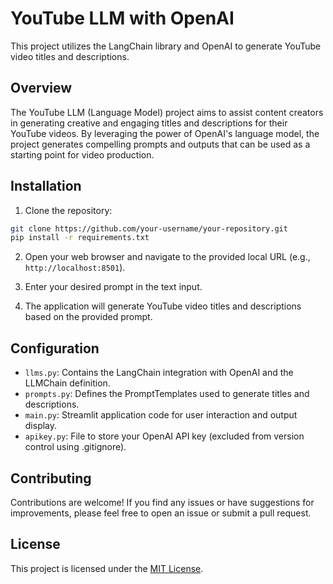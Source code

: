 # YouTube LLM with OpenAI

This project utilizes the LangChain library and OpenAI to generate YouTube video titles and descriptions.

## Overview

The YouTube LLM (Language Model) project aims to assist content creators in generating creative and engaging titles and descriptions for their YouTube videos. By leveraging the power of OpenAI's language model, the project generates compelling prompts and outputs that can be used as a starting point for video production.

## Installation

1. Clone the repository:

```bash
git clone https://github.com/your-username/your-repository.git
pip install -r requirements.txt
```



2. Open your web browser and navigate to the provided local URL (e.g., `http://localhost:8501`).

3. Enter your desired prompt in the text input.

4. The application will generate YouTube video titles and descriptions based on the provided prompt.

## Configuration

- `llms.py`: Contains the LangChain integration with OpenAI and the LLMChain definition.
- `prompts.py`: Defines the PromptTemplates used to generate titles and descriptions.
- `main.py`: Streamlit application code for user interaction and output display.
- `apikey.py`: File to store your OpenAI API key (excluded from version control using .gitignore).

## Contributing

Contributions are welcome! If you find any issues or have suggestions for improvements, please feel free to open an issue or submit a pull request.

## License

This project is licensed under the [MIT License](LICENSE).


